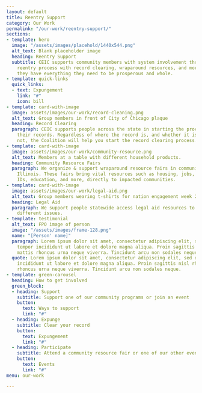 ```yaml
---
layout: default
title: Reentry Support
category: Our Work
permalink: "/our-work/reentry-support/"
sections:
- template: hero
  image: "/assets/images/placehold/1440x544.png"
  alt_text: Blank placeholder image
  heading: Reentry Support
  subtitle: CEIC supports community members with system involvement throughout the
    reentry process with record clearing, wraparound resources, and more, to ensure
    they have everything they need to be prosperous and whole.
- template: quick-links
  quick_links:
  - text: Expungement
    link: "#"
    icon: bill
- template: card-with-image
  image: assets/images/our-work/record-cleaning.png
  alt_text: Group members in front of City of Chicago plaque
  heading: Record Clearing
  paragraph: CEIC supports people across the state in starting the process of clearing
    their records. Regardless of where the record is, and whether it is cannabis or
    not, the Coalition will help you start the record clearing process.
- template: card-with-image
  image: assets/images/our-work/community-resource.png
  alt_text: Members at a table with different household products.
  heading: Community Resource Fairs
  paragraph: We organize & support wraparound resource fairs in communities across
    Illinois. These fairs bring vital resources such as housing, jobs, food assistance
    IDs, education, and more, directly to impacted communities.
- template: card-with-image
  image: assets/images/our-work/legal-aid.png
  alt_text: Group members wearing t-shirts for nation engagement week 2019
  heading: Legal Aid
  paragraph: We support people statewide access legal aid resources to help them navigate
    different issues.
- template: testimonial
  alt_text: FPO image of person
  image: "/assets/images/frame-128.png"
  name: "[Person' name]"
  paragraph: Lorem ipsum dolor sit amet, consectetur adipiscing elit, sed do eiusmod
    tempor incididunt ut labore et dolore magna aliqua. Proin sagittis nisl rhoncus
    mattis rhoncus urna neque viverra. Tincidunt arcu non sodales neque.
  quote: Lorem ipsum dolor sit amet, consectetur adipiscing elit, sed do eiusmod tempor
    incididunt ut labore et dolore magna aliqua. Proin sagittis nisl rhoncus mattis
    rhoncus urna neque viverra. Tincidunt arcu non sodales neque.
- template: green-carousel
  heading: How to get involved
  green_block:
  - heading: Support
    subtitle: Support one of our community programs or join an event
    button:
      text: Ways to support
      link: "#"
  - heading: Expunge
    subtitle: Clear your record
    button:
      text: Expungement
      link: "#"
  - heading: Participate
    subtitle: Attend a community resource fair or one of our other events
    button:
      text: Events
      link: "#"
menu: our-work

---
```


